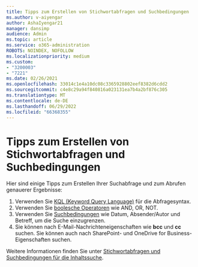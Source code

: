 ```yaml
---
title: Tipps zum Erstellen von Stichwortabfragen und Suchbedingungen
ms.author: v-aiyengar
author: AshaIyengar21
manager: dansimp
audience: Admin
ms.topic: article
ms.service: o365-administration
ROBOTS: NOINDEX, NOFOLLOW
ms.localizationpriority: medium
ms.custom:
- "3200003"
- "7221"
ms.date: 02/26/2021
ms.openlocfilehash: 33014c1e4a10dc08c3365928802eef8382d6cdd2
ms.sourcegitcommit: c4e8c29a94f840816a023131ea7b4a2bf876c305
ms.translationtype: MT
ms.contentlocale: de-DE
ms.lasthandoff: 06/29/2022
ms.locfileid: "66368355"
---
```

# <a name="tips-for-building-keyword-queries-and-search-conditions"></a>Tipps zum Erstellen von Stichwortabfragen und Suchbedingungen

Hier sind einige Tipps zum Erstellen Ihrer Suchabfrage und zum Abrufen genauerer Ergebnisse:

1. Verwenden Sie [KQL (Keyword Query Language)](https://go.microsoft.com/fwlink/?linkid=2101591) für die Abfragesyntax.
1. Verwenden Sie [boolesche Operatoren](https://go.microsoft.com/fwlink/?linkid=2101592) wie AND, OR, NOT.
1. Verwenden Sie [Suchbedingungen](https://go.microsoft.com/fwlink/?linkid=2102410) wie Datum, Absender/Autor und Betreff, um die Suche einzugrenzen.
1. Sie können nach E-Mail-Nachrichteneigenschaften wie **bcc** und **cc** suchen. Sie können auch nach SharePoint- und OneDrive for Business-Eigenschaften suchen.

Weitere Informationen finden Sie unter [Stichwortabfragen und Suchbedingungen für die Inhaltssuche](https://go.microsoft.com/fwlink/?linkid=2102411).
